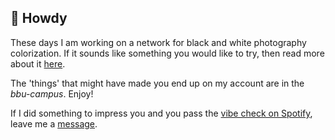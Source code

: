 ## 👋 Howdy

These days I am working on a network for black and white photography colorization. If it sounds like something you would like to try, then read more about it [here](https://emilwallner.medium.com/colorize-b-w-photos-with-a-100-line-neural-network-53d9b4449f8d).

The 'things' that might have made you end up on my account are in the *bbu-campus*. Enjoy!

If I did something to impress you and you pass the [vibe check on Spotify](https://open.spotify.com/playlist/4zcK4UhuPBS7nU5XyVnDXs?si=c7ee4852128c408d),  leave me a [message](https://www.instagram.com/_alexdarie/).
